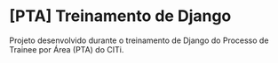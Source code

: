 # [PTA] Treinamento de Django

Projeto desenvolvido durante o treinamento de Django do Processo de Trainee por Área (PTA) do CITi.
